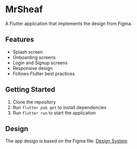 # MrSheaf

A Flutter application that implements the design from Figma.

## Features

- Splash screen
- Onboarding screens
- Login and Signup screens
- Responsive design
- Follows Flutter best practices

## Getting Started

1. Clone the repository
2. Run `flutter pub get` to install dependencies
3. Run `flutter run` to start the application

## Design

The app design is based on the Figma file: [Design System](https://www.figma.com/design/k97KO9jjz2TWArZ0g2LUBK/Design-system?node-id=2-5866)
